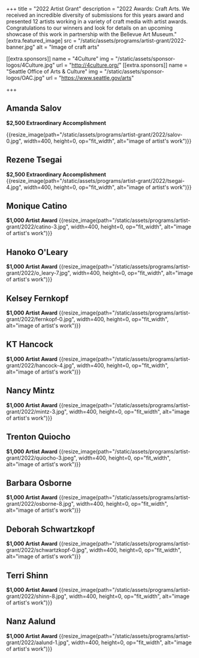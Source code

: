 +++
title = "2022 Artist Grant"
description = "2022 Awards: Craft Arts. We received an incredible diversity of submissions for this years award and presented 12 artists working in a variety of craft media with artist awards. Congratulations to our winners and look for details on an upcoming showcase of this work in partnership with the Bellevue Art Museum."
[extra.featured_image]
src = "/static/assets/programs/artist-grant/2022-banner.jpg"
alt = "Image of craft arts"

[[extra.sponsors]]
name = "4Culture"
img = "/static/assets/sponsor-logos/4Culture.jpg"
url = "http://4culture.org/"
[[extra.sponsors]]
name = "Seattle Office of Arts & Culture"
img = "/static/assets/sponsor-logos/OAC.jpg"
url = "https://www.seattle.gov/arts"

+++


## Amanda Salov
**$2,500 Extraordinary Accomplishment**

{{resize_image(path="/static/assets/programs/artist-grant/2022/salov-0.jpg", width=400, height=0, op="fit_width", alt="image of artist's work")}}






## Rezene Tsegai
**$2,500 Extraordinary Accomplishment**
{{resize_image(path="/static/assets/programs/artist-grant/2022/tsegai-4.jpg", width=400, height=0, op="fit_width", alt="image of artist's work")}}
## Monique Catino
**$1,000 Artist Award**
{{resize_image(path="/static/assets/programs/artist-grant/2022/catino-3.jpg", width=400, height=0, op="fit_width", alt="image of artist's work")}}
## Hanoko O'Leary
**$1,000 Artist Award**
{{resize_image(path="/static/assets/programs/artist-grant/2022/o_leary-7.jpg", width=400, height=0, op="fit_width", alt="image of artist's work")}}
## Kelsey Fernkopf
**$1,000 Artist Award**
{{resize_image(path="/static/assets/programs/artist-grant/2022/fernkopf-0.jpg", width=400, height=0, op="fit_width", alt="image of artist's work")}}
## KT Hancock
**$1,000 Artist Award**
{{resize_image(path="/static/assets/programs/artist-grant/2022/hancock-4.jpg", width=400, height=0, op="fit_width", alt="image of artist's work")}}
## Nancy Mintz
**$1,000 Artist Award**
{{resize_image(path="/static/assets/programs/artist-grant/2022/mintz-3.jpg", width=400, height=0, op="fit_width", alt="image of artist's work")}}
## Trenton Quiocho
**$1,000 Artist Award**
{{resize_image(path="/static/assets/programs/artist-grant/2022/quiocho-3.jpeg", width=400, height=0, op="fit_width", alt="image of artist's work")}}
## Barbara Osborne
**$1,000 Artist Award**
{{resize_image(path="/static/assets/programs/artist-grant/2022/osborne-8.jpg", width=400, height=0, op="fit_width", alt="image of artist's work")}}
## Deborah Schwartzkopf
**$1,000 Artist Award**
{{resize_image(path="/static/assets/programs/artist-grant/2022/schwartzkopf-0.jpg", width=400, height=0, op="fit_width", alt="image of artist's work")}}
## Terri Shinn
**$1,000 Artist Award**
{{resize_image(path="/static/assets/programs/artist-grant/2022/shinn-8.jpg", width=400, height=0, op="fit_width", alt="image of artist's work")}}
## Nanz Aalund
**$1,000 Artist Award**
{{resize_image(path="/static/assets/programs/artist-grant/2022/aalund-1.jpg", width=400, height=0, op="fit_width", alt="image of artist's work")}}